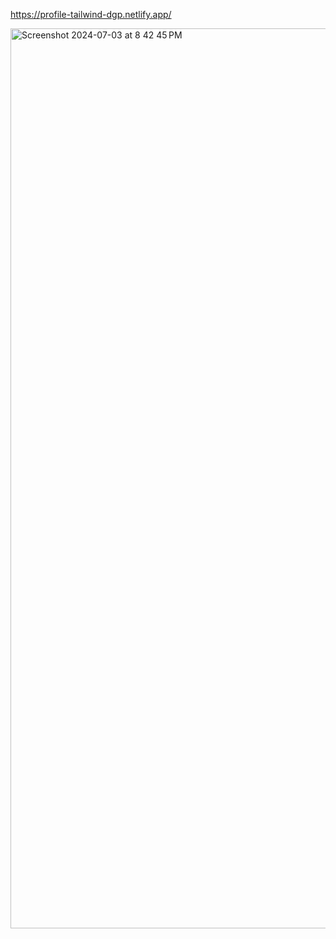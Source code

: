 https://profile-tailwind-dgp.netlify.app/

<img width="1440" alt="Screenshot 2024-07-03 at 8 42 45 PM" src="https://github.com/DeepPatel2142/Profile/assets/77803421/4349b3b3-4f18-48ab-b1d8-3c440347f293">

